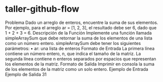 # taller-github-flow

Problema
Dado un arreglo de enteros, encuentre la suma de sus elementos.
Por ejemplo, para el arreglo ar = [1, 2, 3], el resultado debe ser 6, dado que 1 + 2 + 3 = 6.
Descripción de la Función
Implemente una función llamada simpleArraySum que debe retornar la suma de los elementos de una lista como un número entero.
simpleArraySum debe tener los siguientes parámetros: • ar: una lista de enteros
Formato de Entrada
La primera línea contiene un número entero, n, que indica el tamaño de la matriz.
La segunda línea contiene n enteros separados por espacios que representan los elementos de la matriz.
Formato de Salida
Imprimir en consola la suma de los elementos de la matriz como un solo entero.
Ejemplo de Entrada
Ejemplo de Salida
31
